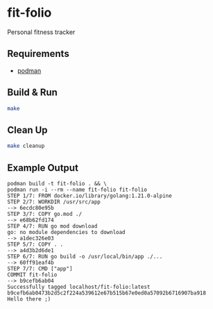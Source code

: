 # fit-folio
Personal fitness tracker

## Requirements
- [podman](https://podman.io/)

## Build & Run
```bash
make
```

## Clean Up
```bash
make cleanup
```

## Example Output
```
podman build -t fit-folio . && \
podman run -i --rm --name fit-folio fit-folio
STEP 1/7: FROM docker.io/library/golang:1.21.0-alpine
STEP 2/7: WORKDIR /usr/src/app
--> 6ecdc80e95b
STEP 3/7: COPY go.mod ./
--> e68b62fd174
STEP 4/7: RUN go mod download
go: no module dependencies to download
--> a1dec326e03
STEP 5/7: COPY . .
--> a4d3b2d6de1
STEP 6/7: RUN go build -o /usr/local/bin/app ./...
--> 60ff91eaf4b
STEP 7/7: CMD ["app"]
COMMIT fit-folio
--> b9cefb6ab04
Successfully tagged localhost/fit-folio:latest
b9cefb6ab0473b2d5c2f224a539612e67b515b67e0ed0a57092b6716907ba918
Hello there ;)
```
